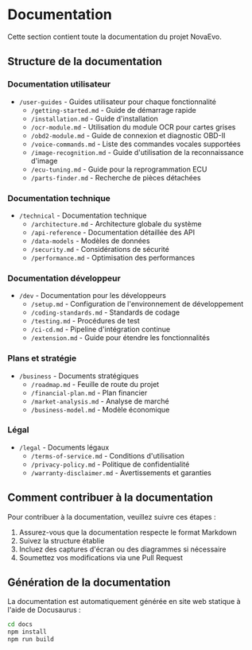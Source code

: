 # Documentation

Cette section contient toute la documentation du projet NovaEvo.

## Structure de la documentation

### Documentation utilisateur
- `/user-guides` - Guides utilisateur pour chaque fonctionnalité
  - `/getting-started.md` - Guide de démarrage rapide
  - `/installation.md` - Guide d'installation
  - `/ocr-module.md` - Utilisation du module OCR pour cartes grises
  - `/obd2-module.md` - Guide de connexion et diagnostic OBD-II
  - `/voice-commands.md` - Liste des commandes vocales supportées
  - `/image-recognition.md` - Guide d'utilisation de la reconnaissance d'image
  - `/ecu-tuning.md` - Guide pour la reprogrammation ECU
  - `/parts-finder.md` - Recherche de pièces détachées

### Documentation technique
- `/technical` - Documentation technique
  - `/architecture.md` - Architecture globale du système
  - `/api-reference` - Documentation détaillée des API
  - `/data-models` - Modèles de données
  - `/security.md` - Considérations de sécurité
  - `/performance.md` - Optimisation des performances

### Documentation développeur
- `/dev` - Documentation pour les développeurs
  - `/setup.md` - Configuration de l'environnement de développement
  - `/coding-standards.md` - Standards de codage
  - `/testing.md` - Procédures de test
  - `/ci-cd.md` - Pipeline d'intégration continue
  - `/extension.md` - Guide pour étendre les fonctionnalités

### Plans et stratégie
- `/business` - Documents stratégiques
  - `/roadmap.md` - Feuille de route du projet
  - `/financial-plan.md` - Plan financier
  - `/market-analysis.md` - Analyse de marché
  - `/business-model.md` - Modèle économique

### Légal
- `/legal` - Documents légaux
  - `/terms-of-service.md` - Conditions d'utilisation
  - `/privacy-policy.md` - Politique de confidentialité
  - `/warranty-disclaimer.md` - Avertissements et garanties

## Comment contribuer à la documentation

Pour contribuer à la documentation, veuillez suivre ces étapes :
1. Assurez-vous que la documentation respecte le format Markdown
2. Suivez la structure établie
3. Incluez des captures d'écran ou des diagrammes si nécessaire
4. Soumettez vos modifications via une Pull Request

## Génération de la documentation

La documentation est automatiquement générée en site web statique à l'aide de Docusaurus :

```bash
cd docs
npm install
npm run build
```